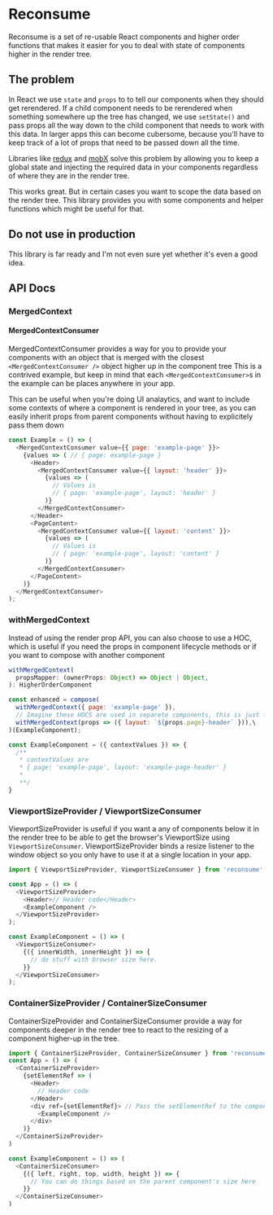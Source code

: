 # Reconsume

Reconsume is a set of re-usable React components and higher order functions that makes it easier for you to deal with state of components higher in the render tree.

## The problem

In React we use `state` and `props` to to tell our components when they should get rerendered.
If a child component needs to be rerendered when something somewhere up the tree has changed, we use `setState()` and pass props all the way down to the child component that needs to work with this data. In larger apps this can become cubersome, because you'll have to keep track of a lot of props that need to be passed down all the time.

Libraries like [redux](https://github.com/reactjs/redux) and [mobX](https://github.com/mobxjs/mobx) solve this problem by allowing you to keep a global state and
injecting the required data in your components regardless of where they are in the render tree.

This works great. But in certain cases you want to scope the data based on the render tree. This library provides you with some components and helper functions which might be useful for that.

## Do not use in production

This library is far ready and I'm not even sure yet whether it's even a good idea.

## API Docs

### MergedContext

#### MergedContextConsumer

MergedContextConsumer provides a way for you to provide your components with an object that is merged with the closest `<MergedContextConsumer />` object higher up in the component tree
This is a contrived example, but keep in mind that each `<MergedContextConsumer>`s in the example can be places anywhere in your app.

This can be useful when you're doing UI analaytics, and want to include some contexts of where a component is rendered in your tree, as you can easily inherit props from parent components without having to explicitely pass them down

```js
const Example = () => (
  <MergedContextConsumer value={{ page: 'example-page' }}>
    {values => ( // { page: example-page }
      <Header>
        <MergedContextConsumer value={{ layout: 'header' }}>
          {values => (
            // Values is
            // { page: 'example-page', layout: 'header' }
          )}
        </MergedContextConsumer>
      </Header>
      <PageContent>
        <MergedContextConsumer value={{ layout: 'content' }}>
          {values => (
            // Values is
            // { page: 'example-page', layout: 'content' }
          )}
        </MergedContextConsumer>
      </PageContent>
    )}
  </MergedContextConsumer>
);
```

### withMergedContext

Instead of using the render prop API, you can also choose to use a HOC, which is useful if you need the props in component lifecycle methods or
if you want to compose with another component

```js
withMergedContext(
  propsMapper: (ownerProps: Object) => Object | Object,
): HigherOrderComponent
```

```js
const enhanced = compose(
  withMergedContext({ page: 'example-page' }),
  // Imagine these HOCS are used in separete components, this is just for illustration
  withMergedContext(props => ({ layout: `${props.page}-header` })),\
)(ExampleComponent);

const ExampleComponent = ({ contextValues }) => {
  /**
   * contextValues are
   * { page: 'example-page', layout: 'example-page-header' }
   *
   **/
}
```

### ViewportSizeProvider / ViewportSizeConsumer

ViewportSizeProvider is useful if you want a any of components below it in the render tree to be able to get the browser's ViewportSize using `ViewportSizeConsumer`.
ViewportSizeProvider binds a resize listener to the window object so you only have to use it at a single location in your app.

```js
import { ViewportSizeProvider, ViewportSizeConsumer } from 'reconsume';

const App = () => (
  <ViewportSizeProvider>
    <Header>// Header code</Header>
    <ExampleComponent />
  </ViewportSizeProvider>
);

const ExampleComponent = () => (
  <ViewportSizeConsumer>
    {({ innerWidth, innerHeight }) => {
      // do stuff with browser size here.
    }}
  </ViewportSizeConsumer>
);
```

### ContainerSizeProvider / ContainerSizeConsumer

ContainerSizeProvider and ContainerSizeConsumer provide a way for components deeper in the render tree to react to the resizing of a component higher-up in the tree.

```js
import { ContainerSizeProvider, ContainerSizeConsumer } from 'reconsume';
const App = () => (
  <ContainerSizeProvider>
    {setElementRef => (
      <Header>
        // Header code
      </Header>
      <div ref={setElementRef}> // Pass the setElementRef to the component that you want to measure
        <ExampleComponent />
      </div>
    )}
  </ContainerSizeProvider>
)

const ExampleComponent = () => (
  <ContainerSizeConsumer>
    {({ left, right, top, width, height }) => {
      // You can do things based on the parent component's size here
    }}
  </ContainerSizeConsumer>
)
```
